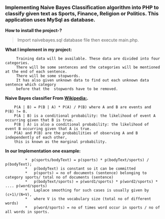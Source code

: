 ### Implementing Naive Bayes Classification algorithm into PHP to classify given text as Sports, Finance, Religion or Politics. This application uses MySql as database.

**How to install the project-?**
>Import naivebayes.sql database file then execute main.php.

**What I implement in my project:**

         Training data will be available. These data are divided into four categories. 
         There will be some sentences and the categories will be mentioned at the end of each sentence. 
         There will be some stopwords. 
         It has also given unknown data to find out each unknown data sentence which category 
         before that the  stopwords have to be removed. 

**Naive Bayes classifier From   [Wikipedia:](https://en.wikipedia.org/wiki/Naive_Bayes_classifier).**
```
    P(A | B) = P(B | A) * P(A) / P(B) where A and B are events and P(B) != 0.
    P(A | B) is a conditional probability: the likelihood of event A occurring given that B is true.
    P(B | A) is also a conditional probability: the likelihood of event B occurring given that A is true.
    P(A) and P(B) are the probabilities of observing A and B independently of each other, 
    this is known as the marginal probability.
```
**In our Implementation one example:**
```
    	 *  p(sports/bodyText) = p(sports) * p(bodyText/sports) / p(bodyText);
    	 *   p(bodyText) is constant so it can be committed
    	 *   p(sports) = no of documents (sentence) belonging to category sports/ total no of documents (sentence)
    	 *   p(bodyText/sports) = p(word1/sports) * p(word2/sports) * .... p(word/sports)
    	 *   Laplace smoothing for such cases is usually given by (c+1)/(N+V), 
    	 *   where V is the vocabulary size (total no of different words)
    	 *   p(word/sports) = no of times word occur in sports / no of all words in sports.
```
